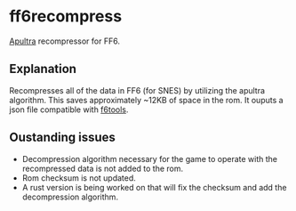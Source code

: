 # ff6recompress
[Apultra](https://github.com/emmanuel-marty/apultra) recompressor for FF6. 

## Explanation
Recompresses all of the data in FF6 (for SNES) by utilizing the apultra algorithm. This saves approximately ~12KB of space in the rom.
It ouputs a json file compatible with [f6tools](https://github.com/everything8215/ff6tools).

##  Oustanding issues
- Decompression algorithm necessary for the game to operate with the recompressed data is not added to the rom.
- Rom checksum is not updated.
- A rust version is being worked on that will fix the checksum and add the decompression algorithm.
